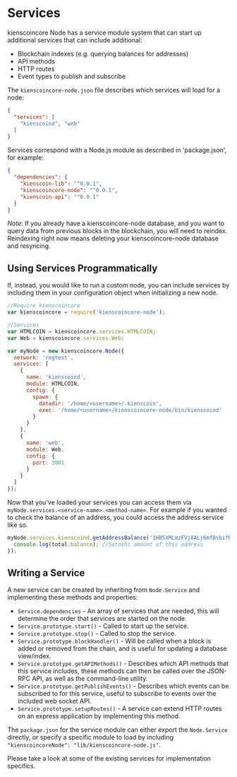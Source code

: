 # Services
kienscoincore Node has a service module system that can start up additional services that can include additional:
- Blockchain indexes (e.g. querying balances for addresses)
- API methods
- HTTP routes
- Event types to publish and subscribe

The `kienscoincore-node.json` file describes which services will load for a node:

```json
{
  "services": [
    "kienscoind", "web"
  ]
}
```

Services correspond with a Node.js module as described in 'package.json', for example:

```json
{
  "dependencies": {
    "kienscoin-lib": "^0.0.1",
    "kienscoincore-node": "^0.0.1",
    "kienscoin-api": "^0.0.1"
  }
}
```

_Note:_ If you already have a kienscoincore-node database, and you want to query data from previous blocks in the blockchain, you will need to reindex. Reindexing right now means deleting your kienscoincore-node database and resyncing.

## Using Services Programmatically
If, instead, you would like to run a custom node, you can include services by including them in your configuration object when initializing a new node.

```js
//Require kienscoincore
var kienscoincore = require('kienscoincore-node');

//Services
var HTMLCOIN = kienscoincore.services.HTMLCOIN;
var Web = kienscoincore.services.Web;

var myNode = new kienscoincore.Node({
  network: 'regtest',
  services: [
    {
      name: 'kienscoind',
      module: HTMLCOIN,
      config: {
        spawn: {
          datadir: '/home/<username>/.kienscoin',
          exec: '/home/<username>/kienscoincore-node/bin/kienscoind'
        }
      }
    },
    {
      name: 'web',
      module: Web,
      config: {
        port: 3001
      }
    }
  ]
});
```

Now that you've loaded your services you can access them via `myNode.services.<service-name>.<method-name>`. For example if you wanted to check the balance of an address, you could access the address service like so.

```js
myNode.services.kienscoind.getAddressBalance('1HB5XMLmzFVj8ALj6mfBsbifRoD4miY36v', false, function(err, total) {
  console.log(total.balance); //Satoshi amount of this address
});
```

## Writing a Service
A new service can be created by inheriting from `Node.Service` and implementing these methods and properties:
- `Service.dependencies` -  An array of services that are needed, this will determine the order that services are started on the node.
- `Service.prototype.start()` - Called to start up the service.
- `Service.prototype.stop()` - Called to stop the service.
- `Service.prototype.blockHandler()` - Will be called when a block is added or removed from the chain, and is useful for updating a database view/index.
- `Service.prototype.getAPIMethods()` - Describes which API methods that this service includes, these methods can then be called over the JSON-RPC API, as well as the command-line utility.
- `Service.prototype.getPublishEvents()` - Describes which events can be subscribed to for this service, useful to subscribe to events over the included web socket API.
- `Service.prototype.setupRoutes()` - A service can extend HTTP routes on an express application by implementing this method.

The `package.json` for the service module can either export the `Node.Service` directly, or specify a specific module to load by including `"kienscoincoreNode": "lib/kienscoincore-node.js"`.

Please take a look at some of the existing services for implementation specifics.

